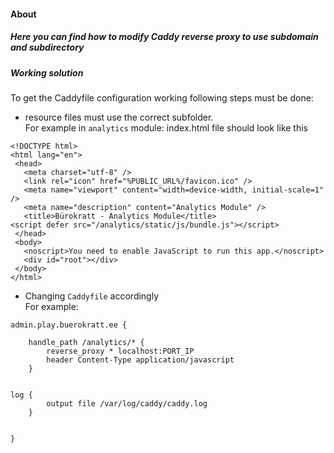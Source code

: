 #### About
##### Here you can find how to modify Caddy reverse proxy to use subdomain and subdirectory

##### Working solution
To get the Caddyfile configuration working following steps must be done:
 - resource files must use the correct subfolder.  
 For example in `analytics` module:
 index.html file should look like this
 ```
 <!DOCTYPE html>
<html lang="en">
  <head>
    <meta charset="utf-8" />
    <link rel="icon" href="%PUBLIC_URL%/favicon.ico" />
    <meta name="viewport" content="width=device-width, initial-scale=1" />
    <meta name="description" content="Analytics Module" />
    <title>Bürokratt - Analytics Module</title>
<script defer src="/analytics/static/js/bundle.js"></script>
  </head>
  <body>
    <noscript>You need to enable JavaScript to run this app.</noscript>
    <div id="root"></div>
  </body>
</html>
```

- Changing `Caddyfile` accordingly  
For example:  
```
admin.play.buerokratt.ee {

    handle_path /analytics/* {
        reverse_proxy * localhost:PORT_IP
        header Content-Type application/javascript
	}


log {
        output file /var/log/caddy/caddy.log
    }


}
```
